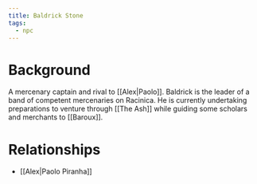 ```yaml
---
title: Baldrick Stone
tags:
  - npc
---
```

# Background
A mercenary captain and rival to [[Alex|Paolo]]. Baldrick is the leader of a band of competent mercenaries on Racinica. He is currently undertaking preparations to venture through [[The Ash]] while guiding some scholars and merchants to [[Baroux]].

# Relationships
* [[Alex|Paolo Piranha]]